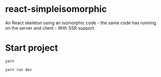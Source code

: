 # react-simpleisomorphic
An React skeleton using an isomorphic code - the same code has running on the server and client - With SSR support.

# Start project

```
yarn

yarn run dev
```
